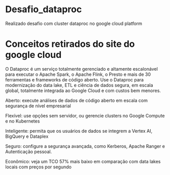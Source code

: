 # Desafio_dataproc
Realizado desafio com cluster dataproc no google cloud platform 

# Conceitos retirados do site do google cloud

O Dataproc é um serviço totalmente gerenciado e altamente escalonável para executar o Apache Spark, o Apache Flink, o Presto e mais de 30 ferramentas e frameworks de código aberto. Use o Dataproc para modernização do data lake, ETL e ciência de dados segura, em escala global, totalmente integrada ao Google Cloud e com custos bem menores.

Aberto: execute análises de dados de código aberto em escala com segurança de nível empresarial

Flexível: use opções sem servidor, ou gerencie clusters no Google Compute e no Kubernetes 

Inteligente: permita que os usuários de dados se integrem a Vertex AI, BigQuery e Dataplex 

Seguro: configure a segurança avançada, como Kerberos, Apache Ranger e Autenticação pessoal.

Econômico: veja um TCO 57% mais baixo em comparação com data lakes locais com preços por segundo
